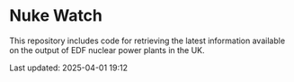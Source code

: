 # Nuke Watch

This repository includes code for retrieving the latest information available on the output of EDF nuclear power plants in the UK.

Last updated: 2025-04-01 19:12